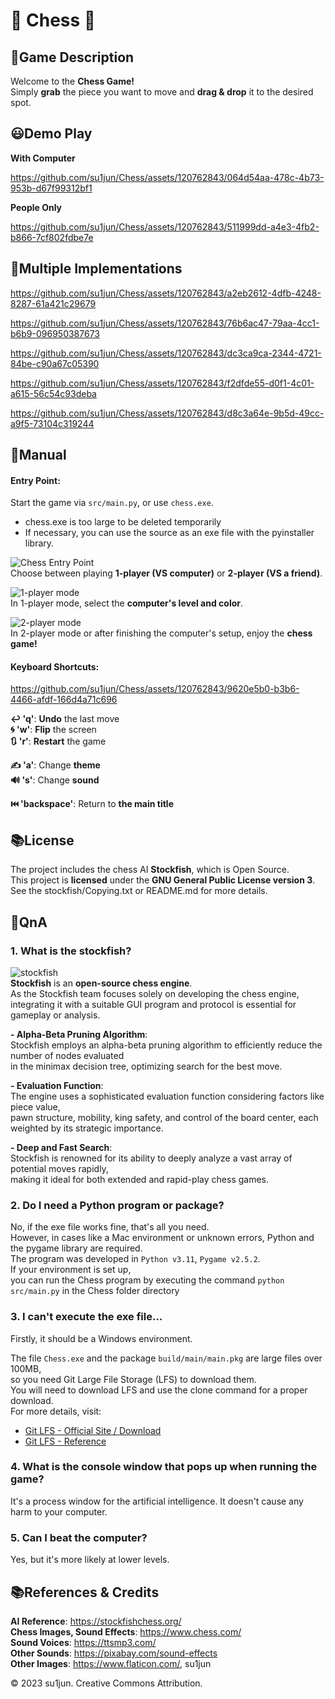 # 🐎 Chess 🐴
## 📒Game Description

Welcome to the **Chess Game!**  
Simply **grab** the piece you want to move and **drag & drop** it to the desired spot.
  
  
## 😃Demo Play
**With Computer**  
 
https://github.com/su1jun/Chess/assets/120762843/064d54aa-478c-4b73-953b-d67f99312bf1

**People Only**  

https://github.com/su1jun/Chess/assets/120762843/511999dd-a4e3-4fb2-b866-7cf802fdbe7e
    
    
## 🧐Multiple Implementations

https://github.com/su1jun/Chess/assets/120762843/a2eb2612-4dfb-4248-8287-61a421c29679

https://github.com/su1jun/Chess/assets/120762843/76b6ac47-79aa-4cc1-b6b9-096950387673

https://github.com/su1jun/Chess/assets/120762843/dc3ca9ca-2344-4721-84be-c90a67c05390

https://github.com/su1jun/Chess/assets/120762843/f2dfde55-d0f1-4c01-a615-56c54c93deba

https://github.com/su1jun/Chess/assets/120762843/d8c3a64e-9b5d-49cc-a9f5-73104c319244
  
  
## 📃Manual

#### Entry Point:
Start the game via `src/main.py`, or use `chess.exe`.    
+ chess.exe is too large to be deleted temporarily
+ If necessary, you can use the source as an exe file with the pyinstaller library.
  

![Chess Entry Point](https://github.com/su1jun/Chess/assets/120762843/81e95128-f8fb-430f-b2f8-71eb9b780f39)  
Choose between playing **1-player (VS computer)** or **2-player (VS a friend)**.
  

![1-player mode](https://github.com/su1jun/Chess/assets/120762843/27f8daca-51b1-4d2e-a5d1-823cc7507670)  
In 1-player mode, select the **computer's level and color**.
  

![2-player mode](https://github.com/su1jun/Chess/assets/120762843/5e893bf4-60df-41d5-81cd-a2e588a13f11)  
In 2-player mode or after finishing the computer's setup, enjoy the **chess game!**
  
#### Keyboard Shortcuts:  

https://github.com/su1jun/Chess/assets/120762843/9620e5b0-b3b6-4466-afdf-166d4a71c696

**↩️ 'q'**: **Undo** the last move  
**🌀 'w'**: **Flip** the screen  
**🔃 'r'**: **Restart** the game  

**✍️ 'a'**: Change **theme**  
**🔊 's'**: Change **sound**

**⏮️ 'backspace'**: Return to **the main title**  
  
  
## 📚License

The project includes the chess AI **Stockfish**, which is Open Source.  
This project is **licensed** under the **GNU General Public License version 3**.  
See the stockfish/Copying.txt or README.md for more details.  
  
  
## 📢QnA
### 1. What is the stockfish?
![stockfish](https://github.com/su1jun/Chess/assets/120762843/395fe0ed-f985-4eda-a321-3c9277eb7ee3)  
**Stockfish** is an **open-source chess engine**.  
As the Stockfish team focuses solely on developing the chess engine,  
integrating it with a suitable GUI program and protocol is essential for gameplay or analysis.   
  
**- Alpha-Beta Pruning Algorithm**:  
Stockfish employs an alpha-beta pruning algorithm to efficiently reduce the number of nodes evaluated  
in the minimax decision tree, optimizing search for the best move.  

**- Evaluation Function**:  
The engine uses a sophisticated evaluation function considering factors like piece value,  
pawn structure, mobility, king safety, and control of the board center, each weighted by its strategic importance.  

**- Deep and Fast Search**:  
Stockfish is renowned for its ability to deeply analyze a vast array of potential moves rapidly,  
making it ideal for both extended and rapid-play chess games.   
    
    
### 2. Do I need a Python program or package?
No, if the exe file works fine, that's all you need.  
However, in cases like a Mac environment or unknown errors, Python and the pygame library are required.  
The program was developed in `Python v3.11`, `Pygame v2.5.2`.  
If your environment is set up,  
you can run the Chess program by executing the command `python src/main.py` in the Chess folder directory  

### 3. I can't execute the exe file...
Firstly, it should be a Windows environment.  

The file `Chess.exe` and the package `build/main/main.pkg` are large files over 100MB,  
so you need Git Large File Storage (LFS) to download them.  
You will need to download LFS and use the clone command for a proper download.  
For more details, visit:  
- [Git LFS - Official Site / Download](https://git-lfs.com/)  
- [Git LFS - Reference](https://fakecan.tistory.com/90)  

### 4. What is the console window that pops up when running the game?  
It's a process window for the artificial intelligence. It doesn't cause any harm to your computer.  

### 5. Can I beat the computer?
Yes, but it's more likely at lower levels.  
  
  
## 📚References & Credits

**AI Reference**: <https://stockfishchess.org/>  
**Chess Images, Sound Effects**: <https://www.chess.com/>  
**Sound Voices**: <https://ttsmp3.com/>  
**Other Sounds**: <https://pixabay.com/sound-effects>  
**Other Images**: <https://www.flaticon.com/>, su1jun  

© 2023 su1jun. Creative Commons Attribution.

